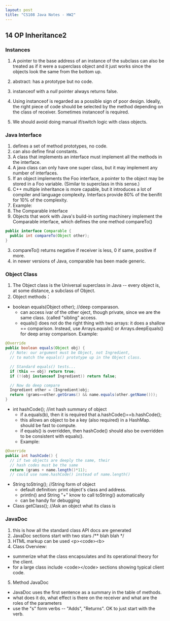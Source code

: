 ```yaml
---
layout: post
title: "CS108 Java Notes - HW2"
---
```


## 14 OP Inheritance2

### Instances 

1. A pointer to the base address of an instance of the subclass can also be treated as if it were a superclass object and it just works since the objects look the same from the bottom up.

2. abstract: has a prototype but no code.

3. instanceof with a *null* pointer always returns false.
  1. Using instanceof is regarded as a possible sign of poor design. Ideally, the right piece of code should be selected by the method depending on the class of receiver. Sometimes instanceof is required.
  2. We should avoid doing manual if/switch logic with class objects.

### Java Interface

1. defines a set of method prototypes, no code.
2. can also define final constants.
3. A class that implements an interface must implement all the methods in the interface.
4. A java class can only have one super class, but it may implement any number of interfaces.
5. If an object implements the Foo interface, a pointer to the object may be stored in a Foo variable. (Similar to superclass in this sense.)
6. C++ multiple inheritance is more capable, but it introduces a lot of compiler and language complexity. Interfacs provide 80% of the benifit for 10% of the complexity.
7. Example:
  1. The Comparable interface
  2. Objects that work with Java's build-in sorting machinery implement the Comparable interface, which defines the one method compareTo()
  
```java
public interface Comparable {
  public int compareTo(Object other);
}
```
  
  3. compareTo() returns negative if receiver is less, 0 if same, positive if more.
  4. in newer versions of Java, comparable has been made generic.

### Object Class
1. The Object class is the Universal superclass in Java -- every object is, at some distance, a subclass of Object.
2. Object methods：
  - boolean equals(Object other); //deep comparason.
    * can access ivar of the other oject, though private, since we are the same class. (called "sibling" access.
    * equals() does not do the right thing with two arrays: it does a shallow == comparison. Instead, use Arrays.equals() or Arrays.deepEquals() for deep array comparison.
    Example:
```java
@Override
public boolean equals(Object obj) {
  // Note: our argument must be Object, not Ingredient,
  // to match the equals() prototype up in the Object class.

  // Standard equals() tests...
  if (this == obj) return true;
  if (!(obj instanceof Ingredient)) return false;

  // Now do deep compare
  Ingredient other = (Ingredient)obj;
  return (grams==other.getGrams() && name.equals(other.getName()));
}
```
  - int hashCode(); //int hash summary of object 
    * if a.equals(b), then it is required that a.hashCode()==b.hashCode();
    * this allows an object to be a key (also required) in a HashMap. should be fast to compute.
    * if equals() is overridden, then hashCode() should also be overridden to be consistent with equals().
    * Example:
```java
@Override
public int hashCode() {
  // if two objects are deeply the same, their
  // hash codes must be the same
  return (grams + name.length()*11);
  // could use name.hashCode() instead of name.length()
```
  - String toString(); //String form of object
    * default definition: print object's class and address.
    * println() and String "+" know to call toString() automatically
    * can be handy for debugging
  - Class getClass(); //Ask an object what its class is

### JavaDoc

1. this is how all the standard class API docs are generated
2. JavaDoc sections start with two stars /\*\* blah blah \*/
3. HTML markup can be used \<p>\<code>\<b>
4. Class Overview:
  - summerize what the class encapsulates and its operational theory for the client.
  - for a large class include \<code>\</code> sections showing typical client code.
5. Method JavaDoc
  - JavaDoc uses the first sentence as a summary in the table of methods.
  - what does it do, what effect is there on the receiver and what are the  roles of the parameters
  - use the "s" form verbs -- "Adds", "Returns". OK to just start with the verb.



